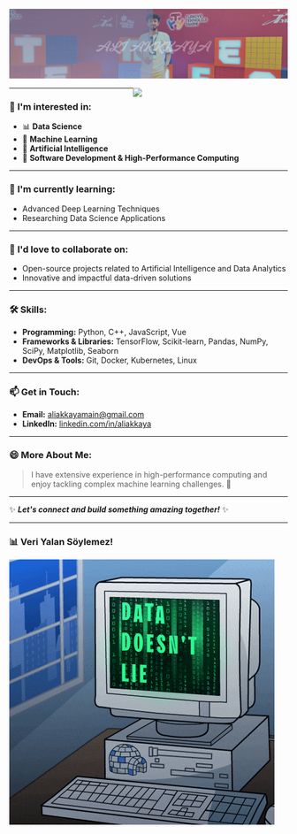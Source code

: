 
<p align="center">
  <img src="\doc\images\akkaya.png" alt="aliakkaya" width="600"/>
</p>

<img align="right" src="img/BearAndBull.gif" width="280">

---

### 👀 **I'm interested in:**
- 📊 **Data Science**
- 🤖 **Machine Learning**
- 🧠 **Artificial Intelligence**
- 🚀 **Software Development & High-Performance Computing**

---

### 🌱 **I'm currently learning:**
- Advanced Deep Learning Techniques
- Researching Data Science Applications

---

### 💞️ **I'd love to collaborate on:**
- Open-source projects related to Artificial Intelligence and Data Analytics
- Innovative and impactful data-driven solutions

---

### 🛠️ **Skills:**
- **Programming:** Python, C++, JavaScript, Vue
- **Frameworks & Libraries:** TensorFlow, Scikit-learn, Pandas, NumPy, SciPy, Matplotlib, Seaborn
- **DevOps & Tools:** Git, Docker, Kubernetes, Linux

---

### 📫 **Get in Touch:**
- **Email:** [aliakkayamain@gmail.com](mailto:aliakkayamain@gmail.com)
- **LinkedIn:** [linkedin.com/in/aliakkaya](https://linkedin.com/in/aliakkaya)

---

### 😄 **More About Me:**
> I have extensive experience in high-performance computing and enjoy tackling complex machine learning challenges. 🚀

---

✨ _**Let's connect and build something amazing together!**_ ✨

--- 

### 📊 Veri Yalan Söylemez!

![Data Doesn't Lie](doc/images/datadoesntlie.gif)

